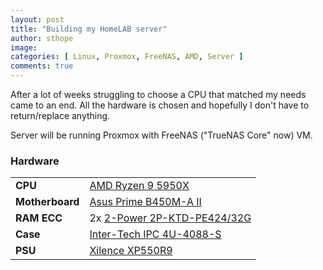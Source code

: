 ```yaml
---
layout: post
title: "Building my HomeLAB server"
author: sthope
image: 
categories: [ Linux, Proxmox, FreeNAS, AMD, Server ]
comments: true
---
```


After a lot of weeks struggling to choose a CPU that matched my needs came to an end.
All the hardware is chosen and hopefully I don't have to return/replace anything.

Server will be running Proxmox with FreeNAS ("TrueNAS Core" now) VM.

<h3 id="Hardware">Hardware</h3>

|                 |                                 |
|-----------------|---------------------------------|
| **CPU**         | [AMD Ryzen 9 5950X](https://www.amd.com/en/products/cpu/amd-ryzen-9-5950x)
| **Motherboard** | [Asus Prime B450M-A II](https://www.asus.com/Motherboards-Components/Motherboards/PRIME/PRIME-B450M-A-II/)
| **RAM ECC**     | 2x [2-Power 2P-KTD-PE424/32G](https://tweakers.net/pricewatch/1307406/2-power-2p-ktd-pe424-32g/specificaties/)
| **Case**        | [Inter-Tech IPC 4U-4088-S](https://www.inter-tech.de/en/products/ipc/server-cases/4u-4088-s)
| **PSU**         | [Xilence XP550R9](https://tweakers.net/pricewatch/999371/xilence-xp550r9/specificaties/)